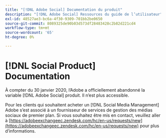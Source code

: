 ```yaml
---
title: "[!DNL Adobe Social] Documentation du produit"
description: "[!DNL Adobe Social] Ressources du guide de l’utilisateur"
exl-id: 48527ae3-bc6a-4f30-9309-701bb2be0650
source-git-commit: 8089325de90b03d573df28483428c2b82d221cd4
workflow-type: tm+mt
source-wordcount: '65'
ht-degree: 0%

---
```


# [!DNL Social Product] Documentation

À compter du 30 janvier 2020, l’Adobe a officiellement abandonné la variable [!DNL Adobe Social] produit. Il n’est plus accessible.

Pour les clients qui souhaitent acheter un [!DNL Social Media Management] Adobe s’est associé à un fournisseur de services de gestion des médias sociaux de premier plan. Si vous souhaitez être mis en contact, veuillez aller à [https://adobeexchangeec.zendesk.com/hc/en-us/requests/new](https://adobeexchangeec.zendesk.com/hc/en-us/requests/new) pour plus d’informations.
